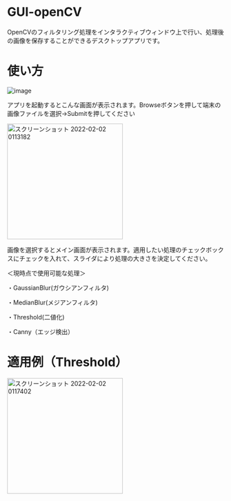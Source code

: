 # GUI-openCV
OpenCVのフィルタリング処理をインタラクティブウィンドウ上で行い、処理後の画像を保存することができるデスクトップアプリです。

# 使い方


![image](https://user-images.githubusercontent.com/79455149/152005322-0790e2bc-10fe-4d7b-b6e9-7bc54775a43d.png)

アプリを起動するとこんな画面が表示されます。Browseボタンを押して端末の画像ファイルを選択→Submitを押してください

<img width="268" alt="スクリーンショット 2022-02-02 0113182" src="https://user-images.githubusercontent.com/79455149/152006285-335ec95f-a10c-4605-a82b-9f32d46c8582.png">

画像を選択するとメイン画面が表示されます。適用したい処理のチェックボックスにチェックを入れて、スライダにより処理の大きさを決定してください。

＜現時点で使用可能な処理＞

・GaussianBlur(ガウシアンフィルタ)

・MedianBlur(メジアンフィルタ)

・Threshold(二値化)

・Canny（エッジ検出）

# 適用例（Threshold）

<img width="268" alt="スクリーンショット 2022-02-02 0117402" src="https://user-images.githubusercontent.com/79455149/152006991-48855e23-4f39-4bee-92b3-1ff78b2058a6.png">
